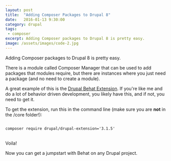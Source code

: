 ```yaml
---
layout: post
title:  "Adding Composer Packages to Drupal 8"
date:   2016-01-13 9:30:00
category: drupal
tags:
 - composer
excerpt: Adding Composer packages to Drupal 8 is pretty easy.
image: /assets/images/code-2.jpg
---
```


Adding Composer packages to Drupal 8 is pretty easy.

There is a module called Composer Manager that can be used to add packages that modules require, but there are instances where you just need a package (and no need to create a module).

A great example of this is the [Drupal Behat Extension](https://github.com/jhedstrom/drupalextension). If you're like me and do a lot of behavior driven development, you likely have this, and if not, you need to get it.

To get the extension, run this in the command line (make sure you are **not** in the /core folder!):

<pre class="language-markup">
<code class="language-bash">
composer require drupal/drupal-extension='3.1.5'
</code>
</pre>

Voila!

Now you can get a jumpstart with Behat on any Drupal project.
